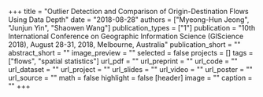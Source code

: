 +++
title = "Outlier Detection and Comparison of Origin-Destination Flows Using Data Depth"
date = "2018-08-28"
authors = ["Myeong-Hun Jeong", "Junjun Yin", "Shaowen Wang"]
publication_types = ["1"]
publication = "10th International Conference on Geographic Information Science (GIScience 2018), August 28-31, 2018, Melbourne, Australia"
publication_short = ""
abstract_short = ""
image_preview = ""
selected = false
projects = []
tags = ["flows", "spatial statistics"]
url_pdf = ""
url_preprint = ""
url_code = ""
url_dataset = ""
url_project = ""
url_slides = ""
url_video = ""
url_poster = ""
url_source = ""
math = false
highlight = false
[header]
image = ""
caption = ""
+++